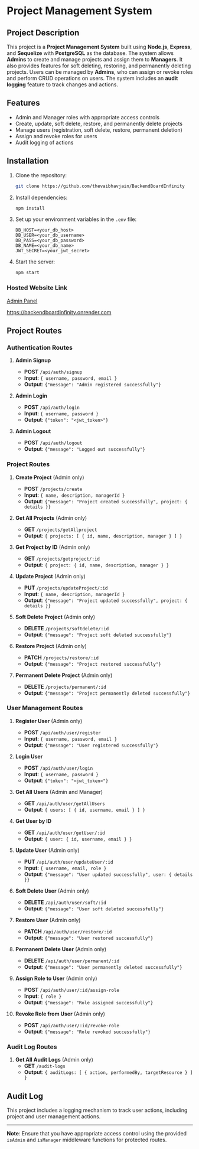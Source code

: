 
# Project Management System

## Project Description

This project is a **Project Management System** built using **Node.js**, **Express**, and **Sequelize** with **PostgreSQL** as the database. The system allows **Admins** to create and manage projects and assign them to **Managers**. It also provides features for soft deleting, restoring, and permanently deleting projects. Users can be managed by **Admins**, who can assign or revoke roles and perform CRUD operations on users. The system includes an **audit logging** feature to track changes and actions.

## Features
- Admin and Manager roles with appropriate access controls
- Create, update, soft delete, restore, and permanently delete projects
- Manage users (registration, soft delete, restore, permanent deletion)
- Assign and revoke roles for users
- Audit logging of actions

## Installation

1. Clone the repository:
   ```bash
   git clone https://github.com/thevaibhavjain/BackendBoardInfinity
   ```
2. Install dependencies:
   ```bash
   npm install
   ```
3. Set up your environment variables in the `.env` file:
   ```
   DB_HOST=<your_db_host>
   DB_USER=<your_db_username>
   DB_PASS=<your_db_password>
   DB_NAME=<your_db_name>
   JWT_SECRET=<your_jwt_secret>
   ```

4. Start the server:
   ```bash
   npm start
   ```
### Hosted Website Link
[Admin Panel](https://backendboardinfinity.onrender.com)

https://backendboardinfinity.onrender.com




## Project Routes

### Authentication Routes
1. **Admin Signup**
   - **POST** `/api/auth/signup`
   - **Input**: `{ username, password, email }`
   - **Output**: `{"message": "Admin registered successfully"}`
   
2. **Admin Login**
   - **POST** `/api/auth/login`
   - **Input**: `{ username, password }`
   - **Output**: `{"token": "<jwt_token>"}`
   
3. **Admin Logout**
   - **POST** `/api/auth/logout`
   - **Output**: `{"message": "Logged out successfully"}`

### Project Routes
1. **Create Project** (Admin only)
   - **POST** `/projects/create`
   - **Input**: `{ name, description, managerId }`
   - **Output**: `{"message": "Project created successfully", project: { details }}`

2. **Get All Projects** (Admin only)
   - **GET** `/projects/getAllproject`
   - **Output**: `{ projects: [ { id, name, description, manager } ] }`
   
3. **Get Project by ID** (Admin only)
   - **GET** `/projects/getproject/:id`
   - **Output**: `{ project: { id, name, description, manager } }`
   
4. **Update Project** (Admin only)
   - **PUT** `/projects/updateProject/:id`
   - **Input**: `{ name, description, managerId }`
   - **Output**: `{"message": "Project updated successfully", project: { details }}`

5. **Soft Delete Project** (Admin only)
   - **DELETE** `/projects/softdelete/:id`
   - **Output**: `{"message": "Project soft deleted successfully"}`

6. **Restore Project** (Admin only)
   - **PATCH** `/projects/restore/:id`
   - **Output**: `{"message": "Project restored successfully"}`

7. **Permanent Delete Project** (Admin only)
   - **DELETE** `/projects/permanent/:id`
   - **Output**: `{"message": "Project permanently deleted successfully"}`

### User Management Routes
1. **Register User** (Admin only)
   - **POST** `/api/auth/user/register`
   - **Input**: `{ username, password, email }`
   - **Output**: `{"message": "User registered successfully"}`

2. **Login User**
   - **POST** `/api/auth/user/login`
   - **Input**: `{ username, password }`
   - **Output**: `{"token": "<jwt_token>"}`
   
3. **Get All Users** (Admin and Manager)
   - **GET** `/api/auth/user/getAllUsers`
   - **Output**: `{ users: [ { id, username, email } ] }`

4. **Get User by ID** 
   - **GET** `/api/auth/user/getUser/:id`
   - **Output**: `{ user: { id, username, email } }`

5. **Update User** (Admin only)
   - **PUT** `/api/auth/user/updateUser/:id`
   - **Input**: `{ username, email, role }`
   - **Output**: `{"message": "User updated successfully", user: { details }}`

6. **Soft Delete User** (Admin only)
   - **DELETE** `/api/auth/user/soft/:id`
   - **Output**: `{"message": "User soft deleted successfully"}`

7. **Restore User** (Admin only)
   - **PATCH** `/api/auth/user/restore/:id`
   - **Output**: `{"message": "User restored successfully"}`

8. **Permanent Delete User** (Admin only)
   - **DELETE** `/api/auth/user/permanent/:id`
   - **Output**: `{"message": "User permanently deleted successfully"}`

9. **Assign Role to User** (Admin only)
   - **POST** `/api/auth/user/:id/assign-role`
   - **Input**: `{ role }`
   - **Output**: `{"message": "Role assigned successfully"}`

10. **Revoke Role from User** (Admin only)
    - **POST** `/api/auth/user/:id/revoke-role`
    - **Output**: `{"message": "Role revoked successfully"}`

### Audit Log Routes
1. **Get All Audit Logs** (Admin only)
   - **GET** `/audit-logs`
   - **Output**: `{ auditLogs: [ { action, performedBy, targetResource } ] }`

## Audit Log
This project includes a logging mechanism to track user actions, including project and user management actions.

---

**Note**: Ensure that you have appropriate access control using the provided `isAdmin` and `isManager` middleware functions for protected routes.



